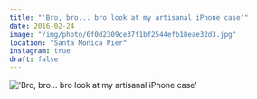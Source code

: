 ```yaml
---
title: "'Bro, bro... bro look at my artisanal iPhone case'"
date: 2016-02-24
image: "/img/photo/6f0d2309ce37f1bf2544efb18eae32d3.jpg"
location: "Santa Monica Pier"
instagram: true
draft: false
---
```


!['Bro, bro... bro look at my artisanal iPhone case'](/img/photo/6f0d2309ce37f1bf2544efb18eae32d3.jpg)
